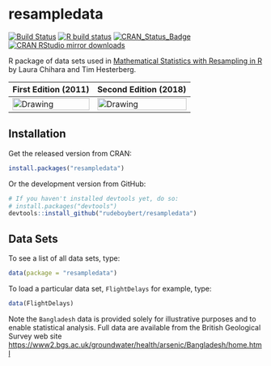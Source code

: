 
<!-- README.md is generated from README.Rmd. Please edit that file -->

# resampledata

<!-- badges: start -->

[![Build
Status](https://travis-ci.org/rudeboybert/resampledata.png?branch=master)](https://travis-ci.org/rudeboybert/resampledata)
[![R build
status](https://github.com/rudeboybert/resampledata/workflows/R-CMD-check/badge.svg)](https://github.com/rudeboybert/resampledata/actions)
[![CRAN_Status_Badge](http://www.r-pkg.org/badges/version/resampledata)](http://cran.r-project.org/package=resampledata)
[![CRAN RStudio mirror
downloads](http://cranlogs.r-pkg.org/badges/resampledata)](http://www.r-pkg.org/pkg/resampledata)

<!-- badges: end -->

R package of data sets used in [Mathematical Statistics with Resampling
in R](https://sites.google.com/site/chiharahesterberg/) by Laura Chihara
and Tim Hesterberg.

| First Edition (2011)                                        | Second Edition (2018)                                       |
|-------------------------------------------------------------|-------------------------------------------------------------|
| <img src="man/figures/ed1.png" alt="Drawing" width="100%"/> | <img src="man/figures/ed2.png" alt="Drawing" width="100%"/> |

## Installation

Get the released version from CRAN:

``` r
install.packages("resampledata")
```

Or the development version from GitHub:

``` r
# If you haven't installed devtools yet, do so:
# install.packages("devtools")
devtools::install_github("rudeboybert/resampledata")
```

## Data Sets

To see a list of all data sets, type:

``` r
data(package = "resampledata")
```

To load a particular data set, `FlightDelays` for example, type:

``` r
data(FlightDelays)
```

Note the `Bangladesh` data is provided solely for illustrative purposes
and to enable statistical analysis. Full data are available from the
British Geological Survey web site
<https://www2.bgs.ac.uk/groundwater/health/arsenic/Bangladesh/home.html>
